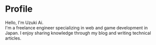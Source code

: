 # Profile
Hello, I'm Uzuki Ai.  
I'm a freelance engineer specializing in web and game development in Japan.
I enjoy sharing knowledge through my blog and writing technical articles.
